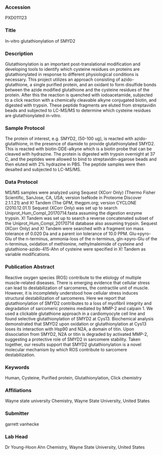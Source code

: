 ### Accession
PXD011123

### Title
In-vitro glutathionylation of SMYD2

### Description
Glutathionylation is an important post-translational modification and developing tools to identify which cysteine residues on proteins are glutathionylated in response to different physiological conditions is necessary. This project utilizes an approach consisting of azido-glutathione, a single purified protein, and an oxidant to form disulfide bonds between the azide modified glutathione and the cysteine residues of the protein. After this the reaction is quenched with iodoacetamide, subjected to a click reaction with a chemically cleavable alkyne conjugated biotin, and digested with trypsin. These peptide fragments are eluted from streptavidin beads and subjected to LC-MS/MS to determine which cysteine residues are glutathionylated in-vitro.

### Sample Protocol
The protein of interest, e.g. SMYD2, (50-100 ug), is reacted with azido-glutathione, in the presence of diamide to provide glutathionylated SMYD2. This is reacted with biotin-DDE-alkyne which is a biotin probe that can be cleaved with hydrazine. The protein is digested with trypsin overnight at 37 C, and the peptides were allowed to bind to streptavidin-agarose beads and then eluted with 2% hydrazine in PBS. The peptide samples were then desalted and subjected to LC-MS/MS.

### Data Protocol
MS/MS samples were analyzed using Sequest (XCorr Only) (Thermo Fisher Scientific, SanJose, CA, USA; version IseNode in Proteome Discover 2.1.1.21) and X! Tandem (The GPM, thegpm.org; version CYCLONE (2010.12.01.1) Sequest (XCorr Only) was set up to search Uniprot_Hum_Compl_20170714.fasta assuming the digestion enzyme trypsin. X! Tandem was set up to search a reverse concatenated subset of the Uniprot_Hum_Compl_20170714 database also assuming trypsin. Sequest (XCorr Only) and X! Tandem were searched with a fragment ion mass tolerance of 0.020 Da and a parent ion tolerance of 10.0 PPM. Glu->pyro-Glu of the n-terminus, ammonia-loss of the n-terminus, gln->pyro-Glu of the n-terminus, oxidation of methionine, nethylmaleimide of cysteine and glutathione-azido-415-Ahn of cysteine were specified in X! Tandem as variable modifications.

### Publication Abstract
Reactive oxygen species (ROS) contribute to the etiology of multiple muscle-related diseases. There is emerging evidence that cellular stress can lead to destabilization of sarcomeres, the contractile unit of muscle. However, it is incompletely understood how cellular stress induces structural destabilization of sarcomeres. Here we report that glutathionylation of SMYD2 contributes to a loss of myofibril integrity and degradation of sarcomeric proteins mediated by MMP-2 and calpain 1. We used a clickable glutathione approach in a cardiomyocyte cell line and found selective glutathionylation of SMYD2 at Cys13. Biochemical analysis demonstrated that SMYD2 upon oxidation or glutathionylation at Cys13 loses its interaction with Hsp90 and N2A, a domain of titin. Upon dissociation from SMYD2, N2A or titin is degraded by activated MMP-2, suggesting a protective role of SMYD2 in sarcomere stability. Taken together, our results support that SMYD2 glutathionylation is a novel molecular mechanism by which ROS contribute to sarcomere destabilization.

### Keywords
Human, Cysteine, Purified protein, Glutathionylation, Click chemistry

### Affiliations
Wayne state university
Chemistry, Wayne State University, United States

### Submitter
garrett vanhecke

### Lab Head
Dr Young-Hoon Ahn
Chemistry, Wayne State University, United States


